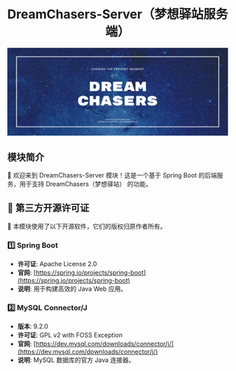 <div align="center">
  <h1>DreamChasers-Server（梦想驿站服务端）</h1>
  <img src="../assets/banner.png" alt="DreamChasers Banner" width="900">
</div>

## 模块简介

🎈 欢迎来到 DreamChasers-Server 模块！这是一个基于 Spring Boot 的后端服务，用于支持 DreamChasers（梦想驿站） 的功能。

## 📜 第三方开源许可证

📝 本模块使用了以下开源软件，它们的版权归原作者所有。

### 1️⃣ Spring Boot
- **许可证**: Apache License 2.0
- **官网**: [https://spring.io/projects/spring-boot](https://spring.io/projects/spring-boot)
- **说明**: 用于构建高效的 Java Web 应用。

### 2️⃣ MySQL Connector/J
- **版本**: 9.2.0
- **许可证**: GPL v2 with FOSS Exception
- **官网**: [https://dev.mysql.com/downloads/connector/j/](https://dev.mysql.com/downloads/connector/j/)
- **说明**: MySQL 数据库的官方 Java 连接器。

